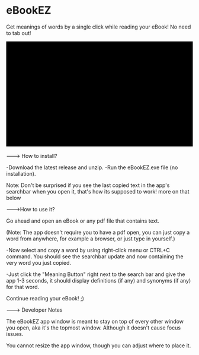 # eBookEZ
Get meanings of words by a single click while reading your eBook! No need to tab out!

![](https://github.com/KhawajaAbaid/eBookEZ/blob/main/demo/eBookEZ_dark_demo.gif?raw=true)

---> How to install?

-Download the latest release and unzip.
-Run the eBookEZ.exe file (no installation).

Note: Don't be surprised if you see the last copied text in the app's searchbar when you open it, 
that's how its supposed to work! more on that below


--->How to use it?

Go ahead and open an eBook or any pdf file that contains text.

(Note: The app doesn't require you to have a pdf open, you can just copy a word from anywhere, for example a browser, or just type in yourself.)

-Now select and copy a word by using right-click menu or CTRL+C command. You should see the searchbar update and 
now containing the very word you just copied.

-Just click the "Meaning Button" right next to the search bar and give the app 1-3 seconds, it should display definitions (if any)
and synonyms (if any) for that word.

Continue reading your eBook! ;)



---> Developer Notes

The eBookEZ app window is meant to stay on top of every other window you open, 
aka it's the topmost window. Although it doesn't cause focus issues.

You cannot resize the app window, though you can adjust where to place it.
